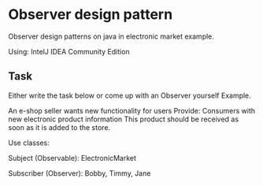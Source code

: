 # Observer design pattern
Observer design patterns on java in electronic market example.

Using: IntelJ IDEA Community Edition

## Task
Either write the task below or come up with an Observer yourself
Example.

An e-shop seller wants new functionality for users
Provide: Consumers with new electronic product information
This product should be received as soon as it is added to the store.

Use classes:

Subject (Observable): ElectronicMarket

Subscriber (Observer): Bobby, Timmy, Jane
